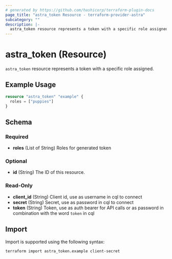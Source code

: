 ```yaml
---
# generated by https://github.com/hashicorp/terraform-plugin-docs
page_title: "astra_token Resource - terraform-provider-astra"
subcategory: ""
description: |-
  astra_token resource represents a token with a specific role assigned.
---
```


# astra_token (Resource)

`astra_token` resource represents a token with a specific role assigned.

## Example Usage

```terraform
resource "astra_token" "example" {
  roles = ["puppies"]
}
```

<!-- schema generated by tfplugindocs -->
## Schema

### Required

- **roles** (List of String) Roles for generated token

### Optional

- **id** (String) The ID of this resource.

### Read-Only

- **client_id** (String) Client id, use as username in cql to connect
- **secret** (String) Secret, use as password in cql to connect
- **token** (String) Token, use as auth bearer for API calls or as password in combination with the word `token` in cql

## Import

Import is supported using the following syntax:

```shell
terraform import astra_token.example client-secret
```
